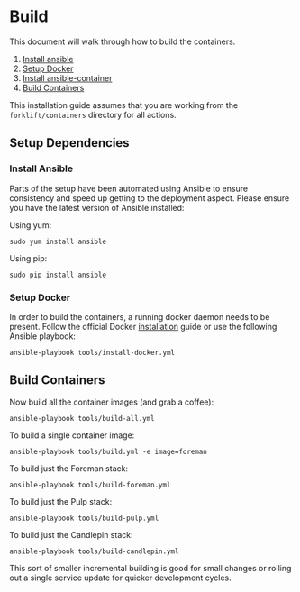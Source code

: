 # Build

This document will walk through how to build the containers.

  1. [Install ansible](#install-ansible)
  2. [Setup Docker](#setup-docker)
  3. [Install ansible-container](#install-ansible-container)
  4. [Build Containers](#build-containers)

This installation guide assumes that you are working from the `forklift/containers` directory for all actions.


## Setup Dependencies

### Install Ansible

Parts of the setup have been automated using Ansible to ensure consistency and speed up getting to the deployment aspect. Please ensure you have the latest version of Ansible installed:

Using yum:

    sudo yum install ansible

Using pip:

    sudo pip install ansible

### Setup Docker

In order to build the containers, a running docker daemon needs to be present. Follow the official Docker [installation](https://docs.docker.com/install/) guide or use the following Ansible playbook:

    ansible-playbook tools/install-docker.yml


## Build Containers

Now build all the container images (and grab a coffee):

    ansible-playbook tools/build-all.yml

To build a single container image:

    ansible-playbook tools/build.yml -e image=foreman

To build just the Foreman stack:

    ansible-playbook tools/build-foreman.yml

To build just the Pulp stack:

    ansible-playbook tools/build-pulp.yml

To build just the Candlepin stack:

    ansible-playbook tools/build-candlepin.yml

This sort of smaller incremental building is good for small changes or rolling out a single service update for quicker development cycles.
